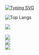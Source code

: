 <a href="https://git.io/typing-svg"><img src="https://readme-typing-svg.demolab.com?font=Fira+Code&weight=900&duration=1000&pause=1000&color=AF4DF7&width=435&lines=Ola!;Sou Guimarães!;Sou Desenvolvedor Full-Stack!" alt="Typing SVG" /></a> 

![Top Langs](https://github-readme-stats.vercel.app/api/top-langs/?username=rodrigolutfy&layout=compact)

<a href="https://skillicons.dev">
<img src="https://skillicons.dev/icons?i=html,css,js,python,django" />
</a>
  <br>
  <br>
<a href="https://www.instagram.com/rodrigo_lutfy/" title="instagram"><img src="https://img.shields.io/badge/Instagram-%23E4405F.svg?style=for-the-badge&logo=Instagram&logoColor=white" target=""><br>
</a><a href="https://www.linkedin.com/in/rodrigo-lutfy/" title="Linkedin"><img src="https://img.shields.io/badge/linkedin-%230077B5.svg?style=for-the-badge&logo=linkedin&logoColor=white" target=""></a><br>
<a href="mailto:rodrigolutfy.dev@gmail.com" title="Gmail"><img src="https://img.shields.io/badge/Gmail-D14836?style=for-the-badge&logo=gmail&logoColor=white" target="_blank"></a>
